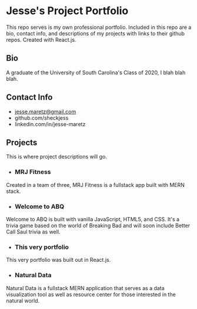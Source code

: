 # Jesse's Project Portfolio
This repo serves is my own professional portfolio. Included in this repo are a bio, contact info, and descriptions of my projects with links to their github repos. Created with React.js.

## Bio
A graduate of the University of South Carolina's Class of 2020, I blah blah blah.

## Contact Info
- jesse.maretz@gmail.com
- github.com/sheckjess
- linkedin.com/in/jesse-maretz

## Projects
This is where project descriptions will go.
- ### MRJ Fitness
Created in a team of three, MRJ Fitness is a fullstack app built with MERN stack.
- ### Welcome to ABQ
Welcome to ABQ is built with vanilla JavaScript, HTML5, and CSS. It's a trivia game based on the world of Breaking Bad and will soon include Better Call Saul trivia as well.
- ### This very portfolio
This very portfolio was built out in React.js.
- ### Natural Data
Natural Data is a fullstack MERN application that serves as a data visualization tool as well as resource center for those interested in the natural world.